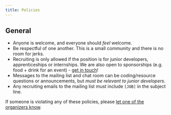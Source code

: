 ```yaml
---
title: Policies
---
```


## General

* Anyone is welcome, and everyone should _feel_ welcome.
* Be respectful of one another.  This is a small community and there is no room for jerks.
* Recruiting is only allowed if the position is for junior developers, apprenticeships or internships.  We are also open to sponsorships (e.g. food + drink for an event) - [get in touch](/contact.html)!
* Messages to the mailing list and chat room can be coding/resource questions or announcements, but *must be relevant to junior developers*.
* Any recruiting emails to the mailing list must include `[JOB]` in the subject line.

If someone is violating any of these policies, please [let one of the organizers know](/contact.html).
